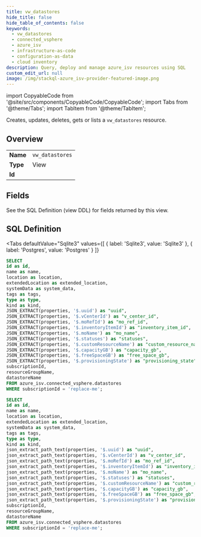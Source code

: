```yaml
--- 
title: vw_datastores
hide_title: false
hide_table_of_contents: false
keywords:
  - vw_datastores
  - connected_vsphere
  - azure_isv
  - infrastructure-as-code
  - configuration-as-data
  - cloud inventory
description: Query, deploy and manage azure_isv resources using SQL
custom_edit_url: null
image: /img/stackql-azure_isv-provider-featured-image.png
---
```


import CopyableCode from '@site/src/components/CopyableCode/CopyableCode';
import Tabs from '@theme/Tabs';
import TabItem from '@theme/TabItem';

Creates, updates, deletes, gets or lists a <code>vw_datastores</code> resource.

## Overview
<table><tbody>
<tr><td><b>Name</b></td><td><code>vw_datastores</code></td></tr>
<tr><td><b>Type</b></td><td>View</td></tr>
<tr><td><b>Id</b></td><td><CopyableCode code="azure_isv.connected_vsphere.vw_datastores" /></td></tr>
</tbody></table>

## Fields

See the SQL Definition (view DDL) for fields returned by this view.

## SQL Definition

<Tabs
defaultValue="Sqlite3"
values={[
{ label: 'Sqlite3', value: 'Sqlite3' },
{ label: 'Postgres', value: 'Postgres' }
]}
>
<TabItem value="Sqlite3">

```sql
SELECT
id as id,
name as name,
location as location,
extendedLocation as extended_location,
systemData as system_data,
tags as tags,
type as type,
kind as kind,
JSON_EXTRACT(properties, '$.uuid') as "uuid",
JSON_EXTRACT(properties, '$.vCenterId') as "v_center_id",
JSON_EXTRACT(properties, '$.moRefId') as "mo_ref_id",
JSON_EXTRACT(properties, '$.inventoryItemId') as "inventory_item_id",
JSON_EXTRACT(properties, '$.moName') as "mo_name",
JSON_EXTRACT(properties, '$.statuses') as "statuses",
JSON_EXTRACT(properties, '$.customResourceName') as "custom_resource_name",
JSON_EXTRACT(properties, '$.capacityGB') as "capacity_gb",
JSON_EXTRACT(properties, '$.freeSpaceGB') as "free_space_gb",
JSON_EXTRACT(properties, '$.provisioningState') as "provisioning_state",
subscriptionId,
resourceGroupName,
datastoreName
FROM azure_isv.connected_vsphere.datastores
WHERE subscriptionId = 'replace-me';
```

</TabItem>
<TabItem value="Postgres">

```sql
SELECT
id as id,
name as name,
location as location,
extendedLocation as extended_location,
systemData as system_data,
tags as tags,
type as type,
kind as kind,
json_extract_path_text(properties, '$.uuid') as "uuid",
json_extract_path_text(properties, '$.vCenterId') as "v_center_id",
json_extract_path_text(properties, '$.moRefId') as "mo_ref_id",
json_extract_path_text(properties, '$.inventoryItemId') as "inventory_item_id",
json_extract_path_text(properties, '$.moName') as "mo_name",
json_extract_path_text(properties, '$.statuses') as "statuses",
json_extract_path_text(properties, '$.customResourceName') as "custom_resource_name",
json_extract_path_text(properties, '$.capacityGB') as "capacity_gb",
json_extract_path_text(properties, '$.freeSpaceGB') as "free_space_gb",
json_extract_path_text(properties, '$.provisioningState') as "provisioning_state",
subscriptionId,
resourceGroupName,
datastoreName
FROM azure_isv.connected_vsphere.datastores
WHERE subscriptionId = 'replace-me';
```

</TabItem>
</Tabs>

